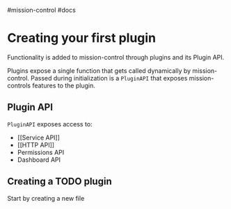 #mission-control #docs

# Creating your first plugin
Functionality is added to mission-control through plugins and its Plugin API.

Plugins expose a single function that gets called dynamically by mission-control.
Passed during initialization is a `PluginAPI` that exposes mission-controls features to the plugin.

## Plugin API

`PluginAPI` exposes access to:
- [[Service API]]
- [[HTTP API]]
- Permissions API
- Dashboard API

## Creating a TODO plugin

Start by creating a new file 
